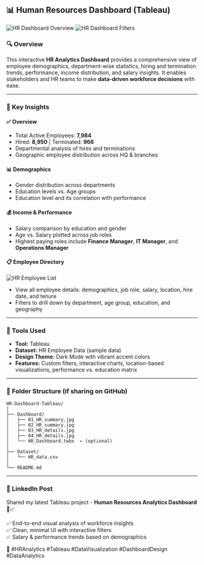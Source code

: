 
## 📊 Human Resources Dashboard (Tableau)

![HR Dashboard Overview](./01_HR_summary.jpg)
![HR Dashboard Filters](./02_HR_summary.jpg)

### 🔍 Overview
This interactive **HR Analytics Dashboard** provides a comprehensive view of employee demographics, department-wise statistics, hiring and termination trends, performance, income distribution, and salary insights. It enables stakeholders and HR teams to make **data-driven workforce decisions** with ease.

---

### 📌 Key Insights

#### ✅ **Overview**
- Total Active Employees: **7,984**
- Hired: **8,950** | Terminated: **966**
- Departmental analysis of hires and terminations
- Geographic employee distribution across HQ & branches

#### 📊 **Demographics**
- Gender distribution across departments
- Education levels vs. Age groups
- Education level and its correlation with performance

#### 💰 **Income & Performance**
- Salary comparison by education and gender
- Age vs. Salary plotted across job roles
- Highest paying roles include **Finance Manager**, **IT Manager**, and **Operations Manager**

#### 📋 **Employee Directory**
![HR Employee List](./03_HR_details.jpg)
- View all employee details: demographics, job role, salary, location, hire date, and tenure
- Filters to drill down by department, age group, education, and geography

---

### 🧰 Tools Used
- **Tool:** Tableau
- **Dataset:** HR Employee Data (sample data)
- **Design Theme:** Dark Mode with vibrant accent colors
- **Features:** Custom filters, interactive charts, location-based visualizations, performance vs. education matrix

---

### 📁 Folder Structure (if sharing on GitHub)

```
HR-Dashboard-Tableau/
│
├── Dashboard/
│   ├── 01_HR_summary.jpg
│   ├── 02_HR_summary.jpg
│   ├── 03_HR_details.jpg
│   ├── 04_HR_details.jpg
│   └── HR_Dashboard.twbx  ← (optional)
│
├── Dataset/
│   └── HR_data.csv
│
└── README.md
```

---

### 🔗 LinkedIn Post
Shared my latest Tableau project - **Human Resources Analytics Dashboard** 🧠📈

✅ End-to-end visual analysis of workforce insights  
✅ Clean, minimal UI with interactive filters  
✅ Salary & performance trends based on demographics  

📌 #HRAnalytics #Tableau #DataVisualization #DashboardDesign #DataAnalytics
